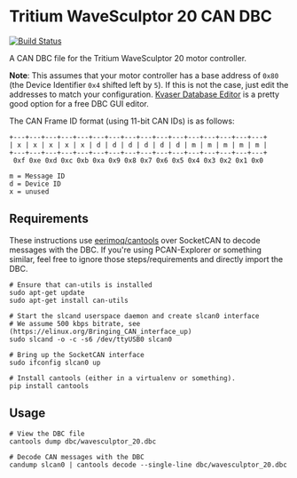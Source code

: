 # Tritium WaveSculptor 20 CAN DBC

[![Build Status](https://travis-ci.org/karlding/wavesculptor-20-dbc.svg?branch=master)](https://travis-ci.org/karlding/wavesculptor-20-dbc)

A CAN DBC file for the Tritium WaveSculptor 20 motor controller.

**Note**: This assumes that your motor controller has a base address of 
`0x80` (the Device Identifier `0x4` shifted left by `5`). If this is not the
case, just edit the addresses to match your configuration.
[Kvaser Database Editor](https://www.kvaser.com/downloads-kvaser/) is a pretty
good option for a free DBC GUI editor.

The CAN Frame ID format (using 11-bit CAN IDs) is as follows:

```
+---+---+---+---+---+---+---+---+---+---+---+---+---+---+---+---+
| x | x | x | x | x | d | d | d | d | d | d | m | m | m | m | m |
+---+---+---+---+---+---+---+---+---+---+---+---+---+---+---+---+
 0xf 0xe 0xd 0xc 0xb 0xa 0x9 0x8 0x7 0x6 0x5 0x4 0x3 0x2 0x1 0x0

m = Message ID
d = Device ID
x = unused
```

## Requirements

These instructions use [eerimoq/cantools](https://github.com/eerimoq/cantools)
over SocketCAN to decode messages with the DBC. If you're using PCAN-Explorer
or something similar, feel free to ignore those steps/requirements and
directly import the DBC.

```
# Ensure that can-utils is installed
sudo apt-get update
sudo apt-get install can-utils

# Start the slcand userspace daemon and create slcan0 interface
# We assume 500 kbps bitrate, see (https://elinux.org/Bringing_CAN_interface_up)
sudo slcand -o -c -s6 /dev/ttyUSB0 slcan0

# Bring up the SocketCAN interface
sudo ifconfig slcan0 up

# Install cantools (either in a virtualenv or something).
pip install cantools
```

## Usage

```
# View the DBC file
cantools dump dbc/wavesculptor_20.dbc

# Decode CAN messages with the DBC
candump slcan0 | cantools decode --single-line dbc/wavesculptor_20.dbc
```
